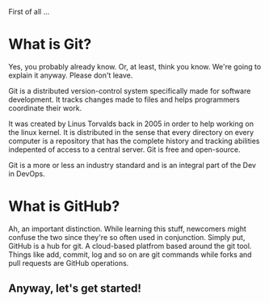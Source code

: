 First of all ... 

# What is Git?

Yes, you probably already know. Or, at least, think you know. We're going to explain it anyway. Please don't leave.

Git is a distributed version-control system specifically made for software development. It tracks changes made to files and helps programmers coordinate their work. 

It was created by Linus Torvalds back in 2005 in order to help working on the linux kernel. It is distributed in the sense that every directory on every computer is a repository that has the complete history and tracking abilities indepented of access to a central server. Git is free and open-source.

Git is a more or less an industry standard and is an integral part of the Dev in DevOps.

# What is GitHub?

Ah, an important distinction. While learning this stuff, newcomers might confuse the two since they're so often used in conjunction. Simply put, GitHub is a hub for git. A cloud-based platfrom based around the git tool. Things like add, commit, log and so on are git commands while forks and pull requests are GitHub operations. 

## Anyway, let's get started!